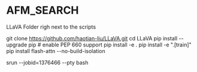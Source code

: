 # AFM_SEARCH
LLaVA Folder righ next to the scripts

git clone https://github.com/haotian-liu/LLaVA.git
cd LLaVA
pip install --upgrade pip  # enable PEP 660 support
pip install -e .
pip install -e ".[train]"
pip install flash-attn --no-build-isolation

srun --jobid=1376466 --pty bash